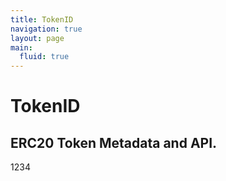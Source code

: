 ```yaml
---
title: TokenID
navigation: true
layout: page
main:
  fluid: true
---
```


# TokenID

## ERC20 Token Metadata and API.

1234